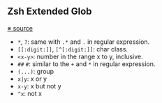 ## Zsh Extended Glob

[※ source](http://zsh.sourceforge.net/Doc/Release/Expansion.html#Glob-Operators)

* `*`, `?`: same with `.*` and `.` in regular expression.
* `[[:digit:]]`, `[^[:digit:]]`: char class.
* `<x-y>`: number in the range x to y, inclusive.
* `##` `#`: similar to the `+` and `*` in regular expression.
* `(...)`: group
* `x|y`: x or y
* `x-y`: x but not y
* `^x`: not x